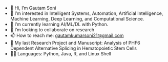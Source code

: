- 👋 Hi, I’m Gautam Soni
- 👀 I’m interested in Intelligent Systems, Automation, Artificial Intelligence, Machine Learning, Deep Learning, and Computational Science.
- 🌱 I’m currently learning AI/ML/DL with Python.
- 💞️ I’m looking to collaborate on research
- 📫 How to reach me: gautamkumarsoni21@gmail.com
- 🔬 My last Research Project and Manuscript: Analysis of PHF6 Dependent Alternative Splicing in Hematopoietic Stem Cells
- 👨‍💻 Languages: Python, Java, R, and Linux Shell
<!---
gsoni1/gsoni1 is a ✨ special ✨ repository because its `README.md` (this file) appears on your GitHub profile.
You can click the Preview link to take a look at your changes.
--->
